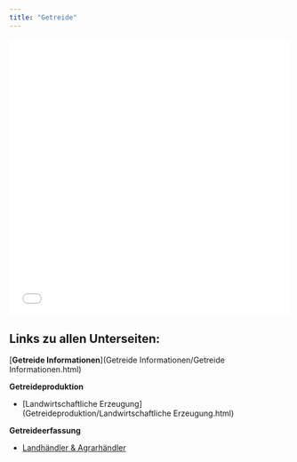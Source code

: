 ```yaml
---
title: "Getreide"
---
```


<iframe src="Getreide-Schaubild.pdf" style="width: 100%; height: 500px; border: none;"></iframe>

## Links zu allen Unterseiten:

[**Getreide Informationen**](Getreide Informationen/Getreide Informationen.html)

**Getreideproduktion**

- [Landwirtschaftliche Erzeugung](Getreideproduktion/Landwirtschaftliche Erzeugung.html)

**Getreideerfassung**

- [Landhändler & Agrarhändler](Getreideerfassung/Landhaendler.html)
